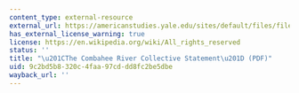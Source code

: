 ```yaml
---
content_type: external-resource
external_url: https://americanstudies.yale.edu/sites/default/files/files/Keyword%20Coalition_Readings.pdf
has_external_license_warning: true
license: https://en.wikipedia.org/wiki/All_rights_reserved
status: ''
title: "\u201CThe Combahee River Collective Statement\u201D (PDF)"
uid: 9c2bd5b8-320c-4faa-97cd-dd8fc2be5dbe
wayback_url: ''
---
```


